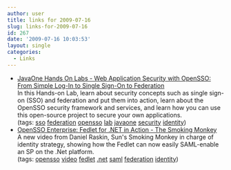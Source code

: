 ```yaml
---
author: user
title: links for 2009-07-16
slug: links-for-2009-07-16
id: 267
date: '2009-07-16 10:03:53'
layout: single
categories:
  - Links
---
```


*   [JavaOne Hands On Labs - Web Application Security with OpenSSO: From Simple Log-In to Single Sign-On to Federation](http://developers.sun.com/learning/javaoneonline/j1lab.jsp?lab=LAB-6727&yr=2009&track=1)  
    In this Hands-on Lab, learn about security concepts such as single sign-on (SSO) and federation and put them into action, learn about the OpenSSO security framework and services, and learn how you can use this open-source project to secure your own applications.  
    (tags: [sso](http://delicious.com/superpat/sso) [federation](http://delicious.com/superpat/federation) [opensso](http://delicious.com/superpat/opensso) [lab](http://delicious.com/superpat/lab) [javaone](http://delicious.com/superpat/javaone) [security](http://delicious.com/superpat/security) [identity](http://delicious.com/superpat/identity))  
*   [OpenSSO Enterprise: Fedlet for .NET in Action - The Smoking Monkey](http://blogs.sun.com/raskin/entry/opensso_enterprise_fedlet_for_net)  
    A new video from Daniel Raskin, Sun's Smoking Monkey in charge of identity strategy, showing how the Fedlet can now easily SAML-enable an SP on the .Net platform.  
    (tags: [opensso](http://delicious.com/superpat/opensso) [video](http://delicious.com/superpat/video) [fedlet](http://delicious.com/superpat/fedlet) [.net](http://delicious.com/superpat/.net) [saml](http://delicious.com/superpat/saml) [federation](http://delicious.com/superpat/federation) [identity](http://delicious.com/superpat/identity))  
